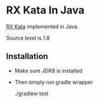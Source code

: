 RX Kata In Java
===============

[RX Kata](https://github.com/varokas/kata-rx/wiki) implemented in Java.

Source level is 1.8

Installation
------------

* Make sure JDK8 is installed
* Then simply run gradle wrapper


    ./gradlew test

